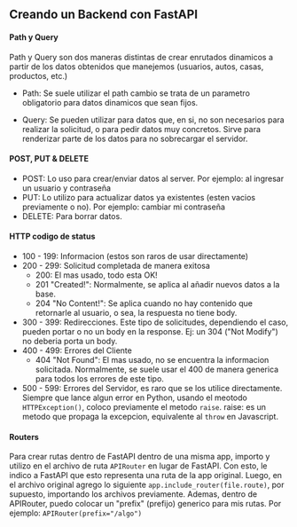 ## Creando un Backend con FastAPI


#### Path y Query

Path y Query son dos maneras distintas de crear enrutados dinamicos a partir de los datos obtenidos que manejemos (usuarios, autos, casas, productos, etc.)

 - Path:
    Se suele utilizar el path cambio se trata de un parametro obligatorio para datos dinamicos que sean fijos. 

- Query:
    Se pueden utilizar para datos que, en si, no son necesarios para realizar la solicitud, o para pedir datos muy concretos. Sirve para renderizar parte de los datos para no sobrecargar el servidor. 

#### POST, PUT & DELETE
- POST: Lo uso para crear/enviar datos al server. Por ejemplo: al ingresar un usuario y contraseña 
- PUT: Lo utilizo para actualizar datos ya existentes (esten vacios previamente o no). Por ejemplo: cambiar mi contraseña
- DELETE: Para borrar datos. 

#### HTTP codigo de status

- 100 - 199: Informacion (estos son raros de usar directamente)
- 200 - 299:  Solicitud completada de manera exitosa
    - 200: El mas usado, todo esta OK!
    - 201 "Created!": Normalmente, se aplica al añadir nuevos datos a la base.
    - 204 "No Content!": Se aplica cuando no hay contenido que retornarle al usuario, o sea, la respuesta no tiene body. 
- 300 - 399: Redirecciones. 
    Este tipo de solicitudes, dependiendo el caso, pueden portar o no un body en la response. Ej: un 304 ("Not Modify") no deberia porta un body.
- 400 - 499: Errores del Cliente
    - 404 "Not Found": El mas usado, no se encuentra la informacion solicitada. 
    Normalmente, se suele usar el 400 de manera generica para todos los errores de este tipo. 
- 500 - 599: Errores del Servidor, es raro que se los utilice directamente. 
Siempre que lance algun error en Python, usando el meotodo ```HTTPException()```, coloco previamente el metodo ```raise```.
raise: es un metodo que propaga la excepcion, equivalente al ```throw``` en Javascript. 

#### Routers
Para crear rutas dentro de FastAPI dentro de una misma app, importo y utilizo en el archivo de ruta ```APIRouter``` en lugar de FastAPI. Con esto, le indico a FastAPI que esto representa una ruta de la app original.
Luego, en el archivo original agrego lo siguiente ```app.include_router(file.route)```, por supuesto, importando los archivos previamente. 
Ademas, dentro de APIRouter, puedo colocar un "prefix" (prefijo) generico para mis rutas.
Por ejemplo:
```APIRouter(prefix="/algo")```

